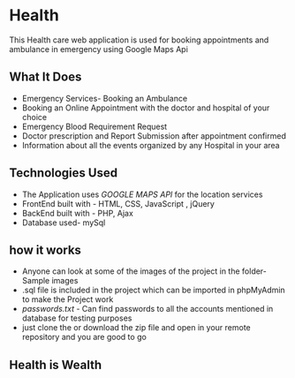 # Health
This Health care web application is used for booking appointments and ambulance in emergency using Google Maps Api

## **What It Does**

- Emergency Services- Booking an Ambulance
- Booking an Online Appointment with the doctor and hospital of your choice
- Emergency Blood Requirement Request
- Doctor prescription and Report Submission after appointment confirmed
- Information about all the events organized by any Hospital in your area


## **Technologies Used**

- The Application uses *GOOGLE MAPS API* for the location services
- FrontEnd built with - HTML, CSS, JavaScript , jQuery
- BackEnd built with - PHP, Ajax
- Database used- mySql

## **how it works**

- Anyone can look at some of the images of the project in the folder-Sample images 
- .sql file is included in the project which can be imported in phpMyAdmin to make the Project work
- *passwords.txt* - Can find passwords to all the accounts mentioned in database for testing purposes
- just clone the or download the zip file and open in your remote repository and you are good to go

## **Health is Wealth** ##
